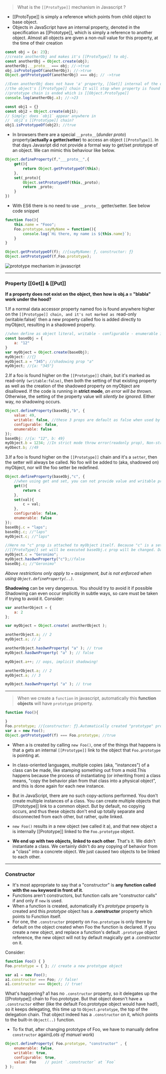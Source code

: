 > What is the `[[ProtoType]]` mechanism in Javascript ?

- [[ProtoType]] is simply a reference which points from child object to base object.
- Objects in JavaScript have an internal property, denoted in the specification as [[Prototype]], 
 which is simply a reference to another object. Almost all objects are given a non-null value for this property, 
 at the time of their creation
 
 
```javascript
const obj = {a: 23};
//create anotherObj and makes it's [[ProtoType]] to obj. 
const anotherObj = Object.create(obj);
anotherObj.__proto__ === obj; //->true
obj.isPrototypeOf(anotherObj); //->true
Object.getPrototypeOf(anotherObj) === obj; // ->true 

//Even anotherObj does not have 'a' property, [[Get]] internal of the object will look up
//the object's [[ProtoType]] chain It will stop when property is found or 
//prototype chain is ended which is [[Object.ProtoType]]
console.log(anotherObj.a); //->23

const obj1 = {}
const obj2 = Object.create(obj1);
// Simply: does `obj1` appear anywhere in
// `obj2`s [[Prototype]] chain?
obj1.isPrototypeOf(obj2); //true

```
- In browsers there are a special `__proto__`(_dunder proto_) property(**actually a getter/setter**) to access an object `[[ProtoType]]`. In that days Javasript did not provide a formal way to get/set prototype of an object.
We can mimic this behaviour like below.
```javascript
Object.defineProperty(f,"___proto__",{
    get(){
        return Object.getPrototypeOf(this);
    },
    set(_proto){
        Object.setPrototypeOf(this,_proto);
        return _proto;
    }
})
```
- With ES6 there is no need to use `__proto__` getter/setter. See below code snippet
```javascript
function Foo(){
    this.name = "Fooo";
    Foo.prototype.sayMyName = function(){
        console.log(`Hi there, my name is ${this.name}`);
    }
}

Object.getPrototypeOf(f); //{sayMyName: ƒ, constructor: ƒ}
Object.setPrototypeOf(f,Foo.prototype);
```
<img src="images/prototype.png" alt="prototype mechanism in javascript"/>


***
### Property [[Get]] & [[Put]]
**If a property does not exist on the object, then how is obj.a = "blabla" work under the hood?**

1.If a normal data accessor property named foo is found anywhere higher on the `[[Prototype]] chain,
and it's not marked as `read-only (writable:false)` then a new property called foo is added directly to myObject, 
resulting in a shadowed property.
```javascript
//when define as object literal, writable - configurable - enumerable is true by default
const baseObj = {
    a: "12"
}
var myObject = Object.create(baseObj);
myObject: //{}
myObject.a = "345"; //shadowing prop "a"
myObject; //{a: "345"}
```
2.If a foo is found higher on the `[[Prototype]]` chain, but it's marked as read-only `(writable:false)`, then both the
setting of that existing property as well as the creation of the shadowed property on myObject are disallowed. 
If the code is running in **strict mode**, _an error will be thrown_. Otherwise, the setting of the property value will _silently be ignored._
Either way, no shadowing occurs.
```javascript
Object.defineProperty(baseObj,"b", {
    value: 49,    
    writable: false, //these 3 props are default as false when used by defineProperty method
    configurable: false,
    enumerable: false
});
baseObj: //{a: "12", b: 49}
myObject.b = 1234; //In strict mode throw error(readonly prop), Non-strict mode ignored
myObect.b; //49
```
3.If a foo is found higher on the `[[Prototype]]` chain and it's a `setter`, then the setter will always be called. 
No foo will be added to (aka, shadowed on) myObject, nor will the foo setter be redefined.
```javascript
Object.defineProperty(baseObj,"c", {
    //when using get and set, you can not provide value and writable props.
    get(){
        return c
    },
    set(val){
        c = val;
    },
    configurable: false,
    enumerable: false
});
baseObj.c = "laps";
baseObj.c; //"laps"
myObject.c; //"laps"

//Here no "c" prop is attached to myObject itself. Because "c" is a setter and in upper
//[[ProtoType]] set will be executed baseObj.c prop will be changed. Danger !!!
myObject.c = "Geronimo"; 
myObject.hasOwnProperty("c");//false
baseObj.c; //"Geronimo"
```
_Above restrictions only apply to `=` assignment, but is not enforced when using `Object.defineProperty(..)`._

**Shadowing** can be very dangerous. You should try to avoid it if possible
Shadowing can even occur implicitly in subtle ways, so care must be taken if trying to avoid it. Consider:
```javascript
var anotherObject = {
	a: 2
};

var myObject = Object.create( anotherObject );

anotherObject.a; // 2
myObject.a; // 2

anotherObject.hasOwnProperty( "a" ); // true
myObject.hasOwnProperty( "a" ); // false

myObject.a++; // oops, implicit shadowing!

anotherObject.a; // 2
myObject.a; // 3

myObject.hasOwnProperty( "a" ); // true
```
***
> When we create a `function` in javascript, automatically this **function objects** will have `prototype` property.
```javascript
function Foo(){

}
Foo.prototype; //{constructor: ƒ}.Automatically created "prototype" property. Here constructor refers back to Foo function. 
var a = new Foo();
Object.getPrototypeOf(f) === Foo.prototype; //true
```
- When a is created by calling `new Foo()`, one of the things  that happens is that a gets an internal `[[Prototype]]`
link to the object that `Foo.prototype` is pointing at.

- In class-oriented languages, multiple copies (aka, "instances") of a class can be made, like stamping something out
from a mold.This happens because the process of instantiating (or inheriting from) a class means, "copy the behavior plan from that class into a physical object", and this is done again for each new instance.

- But in JavaScript, there are no such copy-actions performed. You don't create multiple instances of a class. You can create multiple objects that [[Prototype]] link to a common object. But by default, no copying occurs, and thus these objects don't end up totally separate and disconnected from each other, but rather, quite linked.

- `new Foo()` results in a new object (we called it a), and that new object a is internally [[Prototype]] linked to the 
`Foo.prototype` object.

- **We end up with two objects, linked to each other**. That's it. We didn't instantiate a class. We certainly didn't do any copying of behavior from a "class" into a concrete object. We just caused two objects to be linked to each other.


***
### Constructor
- It's most appropriate to say that a "constructor" is **any function called with the `new` keyword in front of it**.
- Functions aren't constructors, but function calls are "constructor calls" if and only if `new` is used.
- When a function is created, automatically it's _prototype_ property is created and this _prototype_ object has a
**.constructor** property which points to Function itself.
- For one, the `.constructor` property on `Foo.prototype` is only there by default on the object created when Foo the function is declared. If you create a new object, and replace a function's default `.prototype` object reference, the new object will not by default magically get a .constructor on it.

Consider:
```javascript
function Foo() { }
Foo.prototype = { }; // create a new prototype object

var a1 = new Foo();
a1.constructor === Foo; // false!
a1.constructor === Object; // true!
```
What's happening? a1 has no `.constructor` property, so it delegates up the [[Prototype]] chain to Foo.prototype. But that object doesn't have a `.constructor` either (like the default Foo.prototype object would have had!), so it keeps delegating, this time up to `Object.prototype`, the top of the delegation chain. That object indeed has a `.constructor` on it, which points to the built-in `Object(..)` function.

- To fix that, after changing prototype of Foo, we have to manually define `constructor` again(_Lots of manuel work_)
```javascript
Object.defineProperty( Foo.prototype, "constructor" , {
	enumerable: false,
	writable: true,
	configurable: true,
	value: Foo    // point `.constructor` at `Foo`
} );
```

